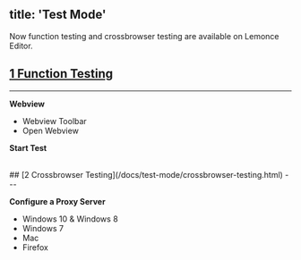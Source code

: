 title: 'Test Mode'
---

Now function testing and crossbrowser testing are available on Lemonce Editor.

## [1 Function Testing](/docs/test-mode/function-testing.html)
---

**Webview**
- Webview Toolbar
- Open Webview

**Start Test**

<br/>
## [2 Crossbrowser Testing](/docs/test-mode/crossbrowser-testing.html)
---

**Configure a Proxy Server**

- Windows 10 & Windows 8
- Windows 7
- Mac
- Firefox